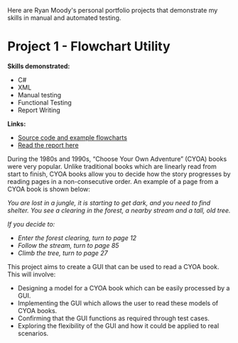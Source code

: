 Here are Ryan Moody's personal portfolio projects that demonstrate my skills in manual and automated testing.

# Project 1 - Flowchart Utility

**Skills demonstrated:**
* C#
* XML
* Manual testing
* Functional Testing
* Report Writing
 
**Links:**
* [Source code and example flowcharts](https://github.com/RyanMoodyPortfolio/Portfolio/tree/main/Flowchart%20Utility)
* [Read the report here](https://github.com/RyanMoodyPortfolio/Portfolio/raw/main/Flowchart%20Utility/Flowchart%20Utility.doc)
 
During the 1980s and 1990s, “Choose Your Own Adventure” (CYOA) books were very popular. Unlike traditional books which are linearly read from start to finish, CYOA books allow you to decide how the story progresses by reading pages in a non-consecutive order. An example of a page from a CYOA book is shown below:

_You are lost in a jungle, it is starting to get dark, and you need to find shelter. You see a clearing in the forest, a nearby stream and a tall, old tree._

_If you decide to:_
* _Enter the forest clearing, turn to page 12_
* _Follow the stream, turn to page 85_
* _Climb the tree, turn to page 27_

This project aims to create a GUI that can be used to read a CYOA book. This will involve:
*	Designing a model for a CYOA book which can be easily processed by a GUI.
*	Implementing the GUI which allows the user to read these models of CYOA books.
*	Confirming that the GUI functions as required through test cases.
*	Exploring the flexibility of the GUI and how it could be applied to real scenarios.
